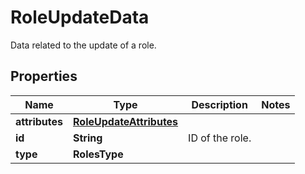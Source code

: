 

# RoleUpdateData

Data related to the update of a role.

## Properties

Name | Type | Description | Notes
------------ | ------------- | ------------- | -------------
**attributes** | [**RoleUpdateAttributes**](RoleUpdateAttributes.md) |  | 
**id** | **String** | ID of the role. | 
**type** | **RolesType** |  | 




